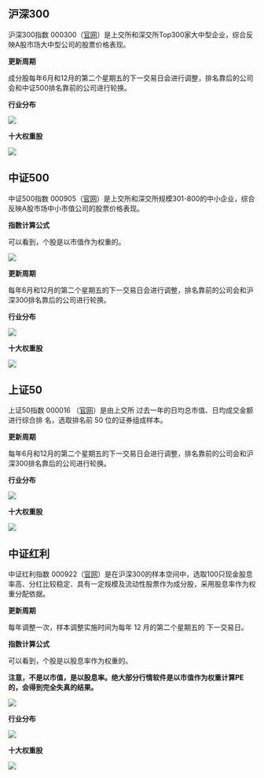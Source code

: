 ## 沪深300

沪深300指数 000300（[官网](http://www.csindex.com.cn/zh-CN/indices/index-detail/000300)）是上交所和深交所Top300家大中型企业，综合反映A股市场大中型公司的股票价格表现。

**更新周期**

成分股每年6月和12月的第二个星期五的下一交易日会进行调整，排名靠后的公司会和中证500排名靠前的公司进行轮换。

**行业分布**

![](main-indices/300-prop.jpg)

**十大权重股**

![](main-indices/300-weight-stock.jpg)

## 中证500

中证500指数 000905（[官网](http://www.csindex.com.cn/zh-CN/indices/index-detail/000905)）是上交所和深交所规模301-800的中小企业，综合反映A股市场中小市值公司的股票价格表现。

**指数计算公式**

可以看到，个股是以市值作为权重的。

![](main-indices/500-calc.jpg)

**更新周期**

每年6月和12月的第二个星期五的下一交易日会进行调整，排名靠前的公司会和沪深300排名靠后的公司进行轮换。

**行业分布**

![](main-indices/500-prop.jpg)

**十大权重股**

![](main-indices/500-weight-stock.jpg)

## 上证50

上证50指数 000016 （[官网](http://www.csindex.com.cn/zh-CN/indices/index-detail/000016)）是由上交所 过去一年的日均总市值、日均成交金额进行综合排 名，选取排名前 50 位的证券组成样本。

**更新周期**

每年6月和12月的第二个星期五的下一交易日会进行调整，排名靠前的公司会和沪深300排名靠后的公司进行轮换。

**行业分布**

![](main-indices/000016-prop.jpg)

**十大权重股**

![](main-indices/000016-weight-stock.jpg)

## 中证红利

中证红利指数 000922（[官网](http://www.csindex.com.cn/zh-CN/indices/index-detail/000922)）是在沪深300的样本空间中，选取100只现金股息率高、分红比较稳定、具有一定规模及流动性股票作为成分股，采用股息率作为权重分配依据。

**更新周期**

每年调整一次，样本调整实施时间为每年 12 月的第二个星期五的 下一交易日。

**指数计算公式**

可以看到，个股是以股息率作为权重的。

**注意，不是以市值，是以股息率。绝大部分行情软件是以市值作为权重计算PE的，会得到完全失真的结果。**

![](main-indices/000922-calc.jpg)



**行业分布**

![](main-indices/000922-prop.jpg)

**十大权重股**

![](main-indices/000922-weight-stock.jpg)
